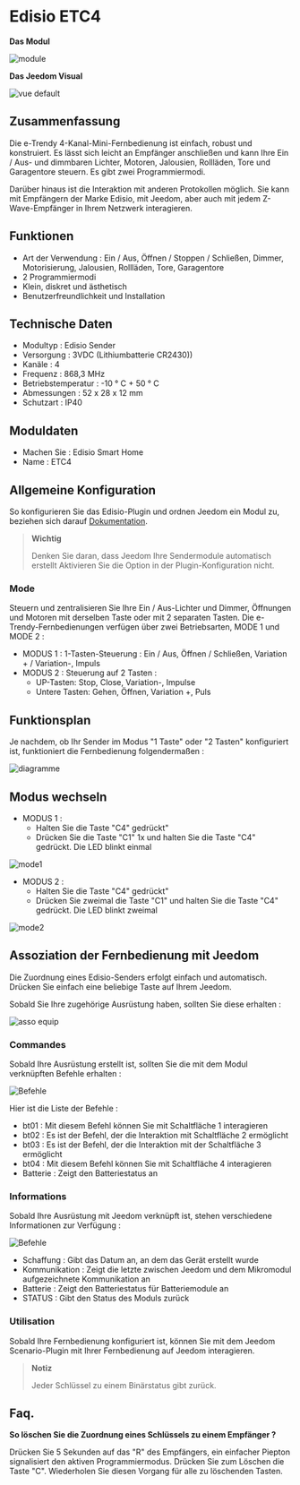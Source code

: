 # Edisio ETC4

**Das Modul**

![module](images/etc4/module.jpg)

**Das Jeedom Visual**

![vue default](images/etc4/vue_default.jpg)

## Zusammenfassung

Die e-Trendy 4-Kanal-Mini-Fernbedienung ist einfach, robust und konstruiert. Es lässt sich leicht an Empfänger anschließen und kann Ihre Ein / Aus- und dimmbaren Lichter, Motoren, Jalousien, Rollläden, Tore und Garagentore steuern. Es gibt zwei Programmiermodi.

Darüber hinaus ist die Interaktion mit anderen Protokollen möglich. Sie kann mit Empfängern der Marke Edisio, mit Jeedom, aber auch mit jedem Z-Wave-Empfänger in Ihrem Netzwerk interagieren.

## Funktionen 

-   Art der Verwendung : Ein / Aus, Öffnen / Stoppen / Schließen, Dimmer, Motorisierung, Jalousien, Rollläden, Tore, Garagentore
-   2 Programmiermodi
-   Klein, diskret und ästhetisch
-   Benutzerfreundlichkeit und Installation

## Technische Daten

-   Modultyp : Edisio Sender
-   Versorgung : 3VDC (Lithiumbatterie CR2430))
-   Kanäle : 4
-   Frequenz : 868,3 MHz
-   Betriebstemperatur : -10 ° C + 50 ° C
-   Abmessungen : 52 x 28 x 12 mm
-   Schutzart : IP40

## Moduldaten

-   Machen Sie : Edisio Smart Home
-   Name : ETC4

## Allgemeine Konfiguration

So konfigurieren Sie das Edisio-Plugin und ordnen Jeedom ein Modul zu,
beziehen sich darauf
[Dokumentation](https://doc.jeedom.com/de_DE/plugins/automation%20protocol/edisio/).

> **Wichtig**
>
> Denken Sie daran, dass Jeedom Ihre Sendermodule automatisch erstellt
> Aktivieren Sie die Option in der Plugin-Konfiguration nicht.

### Mode

Steuern und zentralisieren Sie Ihre Ein / Aus-Lichter und Dimmer, Öffnungen und Motoren mit derselben Taste oder mit 2 separaten Tasten. Die e-Trendy-Fernbedienungen verfügen über zwei Betriebsarten, MODE 1 und MODE 2 :

-   MODUS 1 : 1-Tasten-Steuerung : Ein / Aus, Öffnen / Schließen, Variation + / Variation-, Impuls
-   MODUS 2 : Steuerung auf 2 Tasten :
    -   UP-Tasten: Stop, Close, Variation-, Impulse
    -   Untere Tasten: Gehen, Öffnen, Variation +, Puls

## Funktionsplan

Je nachdem, ob Ihr Sender im Modus "1 Taste" oder "2 Tasten" konfiguriert ist, funktioniert die Fernbedienung folgendermaßen :

![diagramme](images/etc4/diagramme.jpg)

## Modus wechseln

-   MODUS 1 :
    -   Halten Sie die Taste "C4" gedrückt"
    -   Drücken Sie die Taste "C1" 1x und halten Sie die Taste "C4" gedrückt. Die LED blinkt einmal

![mode1](images/etc4/mode1.jpg)

-   MODUS 2 :
    -   Halten Sie die Taste "C4" gedrückt"
    -   Drücken Sie zweimal die Taste "C1" und halten Sie die Taste "C4" gedrückt. Die LED blinkt zweimal

![mode2](images/etc4/mode2.jpg)

## Assoziation der Fernbedienung mit Jeedom

Die Zuordnung eines Edisio-Senders erfolgt einfach und automatisch. Drücken Sie einfach eine beliebige Taste auf Ihrem Jeedom.

Sobald Sie Ihre zugehörige Ausrüstung haben, sollten Sie diese erhalten :

![asso equip](images/etc4/asso_equip.jpg)

### Commandes

Sobald Ihre Ausrüstung erstellt ist, sollten Sie die mit dem Modul verknüpften Befehle erhalten :

![Befehle](images/etc4/commandes.jpg)

Hier ist die Liste der Befehle :

-   bt01 : Mit diesem Befehl können Sie mit Schaltfläche 1 interagieren
-   bt02 : Es ist der Befehl, der die Interaktion mit Schaltfläche 2 ermöglicht
-   bt03 : Es ist der Befehl, der die Interaktion mit der Schaltfläche 3 ermöglicht
-   bt04 : Mit diesem Befehl können Sie mit Schaltfläche 4 interagieren
-   Batterie : Zeigt den Batteriestatus an

### Informations

Sobald Ihre Ausrüstung mit Jeedom verknüpft ist, stehen verschiedene Informationen zur Verfügung :

![Befehle](images/etc4/infos.jpg)

-   Schaffung : Gibt das Datum an, an dem das Gerät erstellt wurde
-   Kommunikation : Zeigt die letzte zwischen Jeedom und dem Mikromodul aufgezeichnete Kommunikation an
-   Batterie : Zeigt den Batteriestatus für Batteriemodule an
-   STATUS : Gibt den Status des Moduls zurück

### Utilisation

Sobald Ihre Fernbedienung konfiguriert ist, können Sie mit dem Jeedom Scenario-Plugin mit Ihrer Fernbedienung auf Jeedom interagieren.

> **Notiz**
>
> Jeder Schlüssel zu einem Binärstatus gibt zurück.

## Faq.

**So löschen Sie die Zuordnung eines Schlüssels zu einem Empfänger ?**

Drücken Sie 5 Sekunden auf das "R" des Empfängers, ein einfacher Piepton signalisiert den aktiven Programmiermodus. Drücken Sie zum Löschen die Taste "C". Wiederholen Sie diesen Vorgang für alle zu löschenden Tasten.
